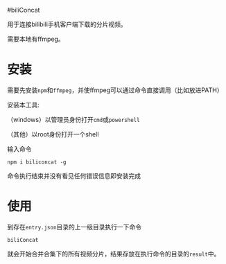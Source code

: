 #biliConcat

用于连接bilibili手机客户端下载的分片视频。

需要本地有ffmpeg。

# 安装

需要先安装`npm`和`ffmpeg`，并使ffmpeg可以通过命令直接调用（比如放进PATH）

安装本工具:

（windows）以管理员身份打开`cmd`或`powershell`

（其他）以root身份打开一个shell

输入命令
```shell
npm i biliconcat -g
```
命令执行结束并没有看见任何错误信息即安装完成

# 使用

到存在`entry.json`目录的上一级目录执行一下命令

```shell
biliConcat
```

就会开始合并合集下的所有视频分片，结果存放在执行命令的目录的`result`中。